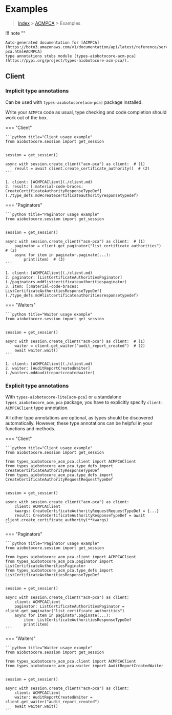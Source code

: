 # Examples

> [Index](../README.md) > [ACMPCA](./README.md) > Examples

!!! note ""

    Auto-generated documentation for [ACMPCA](https://boto3.amazonaws.com/v1/documentation/api/latest/reference/services/acm-pca.html#ACMPCA)
    type annotations stubs module [types-aiobotocore-acm-pca](https://pypi.org/project/types-aiobotocore-acm-pca/).

## Client

### Implicit type annotations

Can be used with `types-aiobotocore[acm-pca]` package installed.

Write your `ACMPCA` code as usual,
type checking and code completion should work out of the box.



=== "Client"

    ```python title="Client usage example"
    from aiobotocore.session import get_session


    session = get_session()

    async with session.create_client("acm-pca") as client:  # (1)
        result = await client.create_certificate_authority()  # (2)
    ```

    1. client: [ACMPCAClient](./client.md)
    2. result: [:material-code-braces: CreateCertificateAuthorityResponseTypeDef](./type_defs.md#createcertificateauthorityresponsetypedef) 



=== "Paginators"

    ```python title="Paginator usage example"
    from aiobotocore.session import get_session


    session = get_session()

    async with session.create_client("acm-pca") as client:  # (1)
        paginator = client.get_paginator("list_certificate_authorities")  # (2)
        async for item in paginator.paginate(...):
            print(item)  # (3)
    ```

    1. client: [ACMPCAClient](./client.md)
    2. paginator: [ListCertificateAuthoritiesPaginator](./paginators.md#listcertificateauthoritiespaginator)
    3. item: [:material-code-braces: ListCertificateAuthoritiesResponseTypeDef](./type_defs.md#listcertificateauthoritiesresponsetypedef) 



=== "Waiters"

    ```python title="Waiter usage example"
    from aiobotocore.session import get_session


    session = get_session()

    async with session.create_client("acm-pca") as client:  # (1)
        waiter = client.get_waiter("audit_report_created")  # (2)
        await waiter.wait()
    ```

    1. client: [ACMPCAClient](./client.md)
    2. waiter: [AuditReportCreatedWaiter](./waiters.md#auditreportcreatedwaiter)


### Explicit type annotations

With `types-aiobotocore-lite[acm-pca]`
or a standalone `types_aiobotocore_acm_pca` package, you have to explicitly specify
`client: ACMPCAClient` type annotation.

All other type annotations are optional, as types should be discovered automatically.
However, these type annotations can be helpful in your functions and methods.


=== "Client"

    ```python title="Client usage example"
    from aiobotocore.session import get_session

    from types_aiobotocore_acm_pca.client import ACMPCAClient
    from types_aiobotocore_acm_pca.type_defs import CreateCertificateAuthorityResponseTypeDef
    from types_aiobotocore_acm_pca.type_defs import CreateCertificateAuthorityRequestRequestTypeDef


    session = get_session()

    async with session.create_client("acm-pca") as client:
        client: ACMPCAClient
        kwargs: CreateCertificateAuthorityRequestRequestTypeDef = {...}
        result: CreateCertificateAuthorityResponseTypeDef = await client.create_certificate_authority(**kwargs)
    ```



=== "Paginators"

    ```python title="Paginator usage example"
    from aiobotocore.session import get_session

    from types_aiobotocore_acm_pca.client import ACMPCAClient
    from types_aiobotocore_acm_pca.paginator import ListCertificateAuthoritiesPaginator
    from types_aiobotocore_acm_pca.type_defs import ListCertificateAuthoritiesResponseTypeDef


    session = get_session()

    async with session.create_client("acm-pca") as client:
        client: ACMPCAClient
        paginator: ListCertificateAuthoritiesPaginator = client.get_paginator("list_certificate_authorities")
        async for item in paginator.paginate(...):
            item: ListCertificateAuthoritiesResponseTypeDef
            print(item)
    ```



=== "Waiters"

    ```python title="Waiter usage example"
    from aiobotocore.session import get_session

    from types_aiobotocore_acm_pca.client import ACMPCAClient
    from types_aiobotocore_acm_pca.waiter import AuditReportCreatedWaiter


    session = get_session()

    async with session.create_client("acm-pca") as client:
        client: ACMPCAClient
        waiter: AuditReportCreatedWaiter = client.get_waiter("audit_report_created")
        await waiter.wait()
    ```
